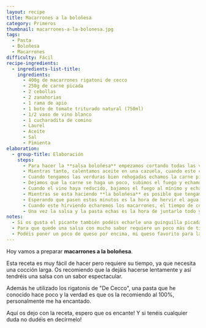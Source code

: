 ```yaml
---
layout: recipe
title: Macarrones a la boloñesa
category: Primeros
thumbnail: macarrones-a-la-bolonesa.jpg
tags:
  - Pasta
  - Boloñesa
  - Macarrones
difficulty: Fácil
recipe-ingredients:
  - ingredients-list-title:
    ingredients:
      - 400g de macarrones rigatoni de cecco
      - 250g de carne picada
      - 2 cebollas
      - 2 zanahorias
      - 1 rama de apio
      - 1 bote de tomate triturado natural (750ml)
      - 1/2 vaso de vino blanco
      - 1 cucharadita de comino
      - Laurel
      - Aceite
      - Sal
      - Pimienta
elaboration:
  - group-title: Elaboración
    steps:
      - Para hacer la **salsa boloñesa** empezamos cortando todas las verduras en brunoise (dados muy pequeños).
      - Mientras tanto, calentamos aceite en una cazuela, cuando este caliente ponemos la cebolla. Esperamos unos minutos hasta que esté un poco dorada, inmediatamente echamos la zanahoria y el apio, y lo dejamos unos minutos más.
      - Cuando tengamos las verduras bien rehogadas echamos la carne picada con el comino, y salpimentamos.
      - Dejamos que la carne se haga un poco, subimos el fuego y echamos el vino.
      - Cuando el vino haya reducido, bajamos el fuego al mínimo y echamos el tomate con el laurel y un poco de azúcar. Rectificamos de sal y pimienta.
      - Mientras se esta haciendo **la boloñesa** es posible que tengamos que agregar un poco de agua para que no se pege.
      - Esperando que pasen estos minutos es la hora de hervir el agua para la pasta.
      - Cuando este hirviendo echaremos los macarrones, el tiempo de cocción dependra de como nos guste a nosotros.
      - Una vez la salsa y la pasta echas es la hora de juntarlo todo y a comer!
notes:
  - Si os gusta el picante también podéis echarle una guinguilla picada con el tomate.
  - Para que quede una salsa con mucho sabor requiere un poco más de tiempo y así también el tomate pierde toda su acidez.
  - Podéis poner un poco de queso por encima, mi queso favorito para la pasta es el parmesano.
---
```


Hoy vamos a preparar **macarrones a la boloñesa**.

Esta receta es muy fácil de hacer pero requiere su tiempo, ya que necesita una cocción larga. Os recomiendo que la dejáis hacerse lentamente y así tendréis una salsa con un sabor espectacular.

Además he utilizado los rigatonis de "De Cecco", una pasta que he conocido hace poco y la verdad es que os la recomiendo al 100%, personalmente me ha encantado.

Aquí os dejo con la receta, espero que os encante! Y si tenéis cualquier duda no dudéis en decírmelo!

